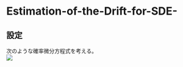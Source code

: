# Estimation-of-the-Drift-for-SDE-
## 設定
次のような確率微分方程式を考える。  
<img src="https://latex.codecogs.com/gif.latex?dX_t=\dot{u}_tdt+\sigma&space;dW_t" />
